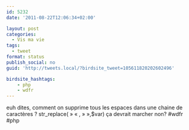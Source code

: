 ```yaml
---
id: 5232
date: '2011-08-22T12:06:34+02:00'

layout: post
categories:
  - Vis ma vie
tags:
  - tweet
format: status
publish_social: no
guid: 'http://tweets.local/?birdsite_tweet=105611820202602496'

birdsite_hashtags:
    - php
    - wdfr
---
```


euh dites, comment on supprime tous les espaces dans une chaine de caractères ? str\_replace( » « , » »,$var) ça devrait marcher non? #wdfr #php